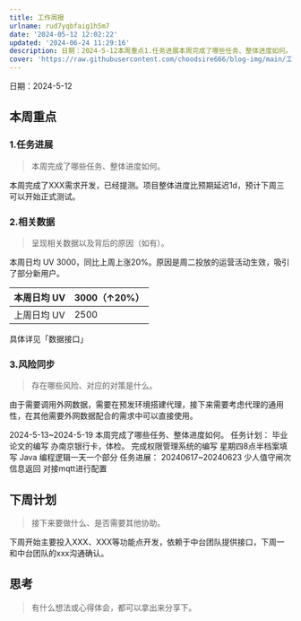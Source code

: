 ```yaml
---
title: 工作周报
urlname: rud7yqbfaig1h5m7
date: '2024-05-12 12:02:22'
updated: '2024-06-24 11:29:16'
description: 日期：2024-5-12本周重点1.任务进展本周完成了哪些任务、整体进度如何。本周完成了XXX需求开发，已经提测。项目整体进度比预期延迟1d，预计下周三可以开始正式测试。2.相关数据呈现相关数据以及背后的原因（如有）。本周日均 UV 3000，同比上周上涨20%。原因是周二投放的运营活动生效，...
cover: 'https://raw.githubusercontent.com/choodsire666/blog-img/main/工作周报/cover.jpg'
---
```

日期：2024-5-12
## 本周重点
### 1.任务进展
> 本周完成了哪些任务、整体进度如何。

本周完成了XXX需求开发，已经提测。项目整体进度比预期延迟1d，预计下周三可以开始正式测试。
### 2.相关数据
> 呈现相关数据以及背后的原因（如有）。

本周日均 UV 3000，同比上周上涨20%。原因是周二投放的运营活动生效，吸引了部分新用户。

| 本周日均 UV | 3000（↑20%） |
| --- | --- |
| 上周日均 UV | 2500 |

具体详见「数据接口」
### 3.风险同步
> 存在哪些风险、对应的对策是什么。

由于需要调用外网数据，需要在预发环境搭建代理，接下来需要考虑代理的通用性，在其他需要外网数据配合的需求中可以直接使用。

2024-5-13~2024-5-19
本周完成了哪些任务、整体进度如何。
任务计划：
毕业论文的编写
办南京银行卡，体检。
完成权限管理系统的编写
星期四8点半档案填写
Java 编程逻辑一天一个部分
任务进展：
20240617~20240623
少人值守闸次信息返回
对接mqtt进行配置


## 下周计划
> 接下来要做什么、是否需要其他协助。

下周开始主要投入XXX、XXX等功能点开发，依赖于中台团队提供接口，下周一和中台团队的xxx沟通确认。

## 思考
> 有什么想法或心得体会，都可以拿出来分享下。



